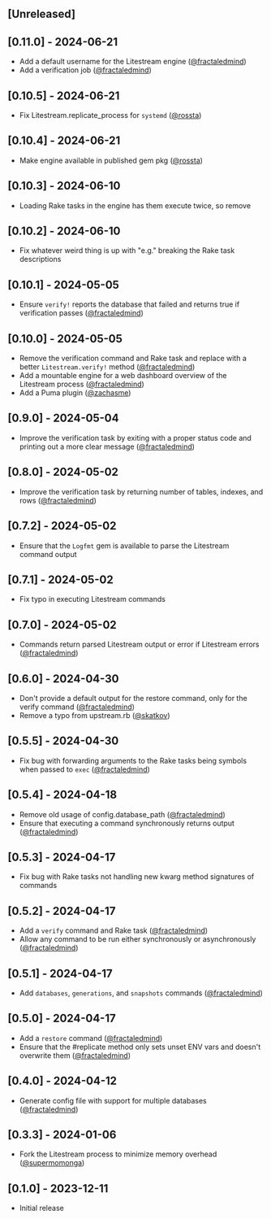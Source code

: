 ## [Unreleased]

## [0.11.0] - 2024-06-21

- Add a default username for the Litestream engine ([@fractaledmind](https://github.com/fractaledmind/litestream-ruby/commit/91c4de8b85be01f8cfd0cc2bf0027a6c0d9f3aaf))
- Add a verification job ([@fractaledmind](https://github.com/fractaledmind/litestream-ruby/pull/36))

## [0.10.5] - 2024-06-21

- Fix Litestream.replicate_process for `systemd` ([@rossta](https://github.com/fractaledmind/litestream-ruby/pull/32))

## [0.10.4] - 2024-06-21

- Make engine available in published gem pkg ([@rossta](https://github.com/fractaledmind/litestream-ruby/pull/31))

## [0.10.3] - 2024-06-10

- Loading Rake tasks in the engine has them execute twice, so remove

## [0.10.2] - 2024-06-10

- Fix whatever weird thing is up with "e.g." breaking the Rake task descriptions

## [0.10.1] - 2024-05-05

- Ensure `verify!` reports the database that failed and returns true if verification passes ([@fractaledmind](https://github.com/fractaledmind/litestream-ruby/pull/30))

## [0.10.0] - 2024-05-05

- Remove the verification command and Rake task and replace with a better `Litestream.verify!` method ([@fractaledmind](https://github.com/fractaledmind/litestream-ruby/pull/28))
- Add a mountable engine for a web dashboard overview of the Litestream process ([@fractaledmind](https://github.com/fractaledmind/litestream-ruby/pull/29))
- Add a Puma plugin ([@zachasme](https://github.com/fractaledmind/litestream-ruby/pull/22))

## [0.9.0] - 2024-05-04

- Improve the verification task by exiting with a proper status code and printing out a more clear message ([@fractaledmind](https://github.com/fractaledmind/litestream-ruby/pull/27))

## [0.8.0] - 2024-05-02

- Improve the verification task by returning number of tables, indexes, and rows ([@fractaledmind](https://github.com/fractaledmind/litestream-ruby/pull/26))

## [0.7.2] - 2024-05-02

- Ensure that the `Logfmt` gem is available to parse the Litestream command output

## [0.7.1] - 2024-05-02

- Fix typo in executing Litestream commands

## [0.7.0] - 2024-05-02

- Commands return parsed Litestream output or error if Litestream errors ([@fractaledmind](https://github.com/fractaledmind/litestream-ruby/pull/25))

## [0.6.0] - 2024-04-30

- Don't provide a default output for the restore command, only for the verify command ([@fractaledmind](https://github.com/fractaledmind/litestream-ruby/pull/24))
- Remove a typo from upstream.rb ([@skatkov](https://github.com/fractaledmind/litestream-ruby/pull/21))

## [0.5.5] - 2024-04-30

- Fix bug with forwarding arguments to the Rake tasks being symbols when passed to `exec` ([@fractaledmind](https://github.com/fractaledmind/litestream-ruby/pull/23))

## [0.5.4] - 2024-04-18

- Remove old usage of config.database_path ([@fractaledmind](https://github.com/fractaledmind/litestream-ruby/pull/18))
- Ensure that executing a command synchronously returns output ([@fractaledmind](https://github.com/fractaledmind/litestream-ruby/pull/20))

## [0.5.3] - 2024-04-17

- Fix bug with Rake tasks not handling new kwarg method signatures of commands

## [0.5.2] - 2024-04-17

- Add a `verify` command and Rake task ([@fractaledmind](https://github.com/fractaledmind/litestream-ruby/pull/16))
- Allow any command to be run either synchronously or asynchronously ([@fractaledmind](https://github.com/fractaledmind/litestream-ruby/pull/17))

## [0.5.1] - 2024-04-17

- Add `databases`, `generations`, and `snapshots` commands ([@fractaledmind](https://github.com/fractaledmind/litestream-ruby/pull/15))

## [0.5.0] - 2024-04-17

- Add a `restore` command ([@fractaledmind](https://github.com/fractaledmind/litestream-ruby/pull/14))
- Ensure that the #replicate method only sets unset ENV vars and doesn't overwrite them ([@fractaledmind](https://github.com/fractaledmind/litestream-ruby/pull/13))

## [0.4.0] - 2024-04-12

- Generate config file with support for multiple databases ([@fractaledmind](https://github.com/fractaledmind/litestream-ruby/pull/7))

## [0.3.3] - 2024-01-06

- Fork the Litestream process to minimize memory overhead ([@supermomonga](https://github.com/fractaledmind/litestream-ruby/pull/6))

## [0.1.0] - 2023-12-11

- Initial release
